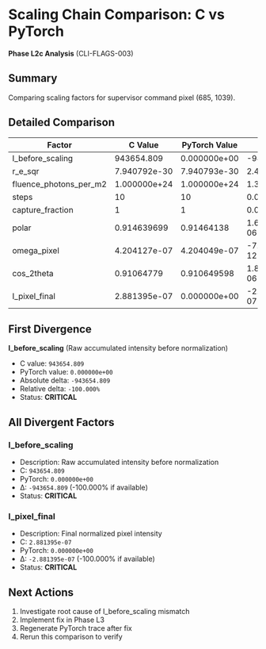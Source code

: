 # Scaling Chain Comparison: C vs PyTorch

**Phase L2c Analysis** (CLI-FLAGS-003)

## Summary

Comparing scaling factors for supervisor command pixel (685, 1039).

## Detailed Comparison

| Factor | C Value | PyTorch Value | Δ (abs) | Δ (%) | Status |
|--------|---------|---------------|---------|-------|--------|
| I_before_scaling | 943654.809 | 0.000000e+00 | -943654.809 | -100.000 | CRITICAL |
| r_e_sqr | 7.940792e-30 | 7.940793e-30 | 2.457168e-37 | +0.000 | MATCH |
| fluence_photons_per_m2 | 1.000000e+24 | 1.000000e+24 | 1.384843e+16 | +0.000 | MATCH |
| steps | 10 | 10 | 0.000000e+00 | +0.000 | MATCH |
| capture_fraction | 1 | 1 | 0.000000e+00 | +0.000 | MATCH |
| polar | 0.914639699 | 0.91464138 | 1.68136555e-06 | +0.000 | MATCH |
| omega_pixel | 4.204127e-07 | 4.204049e-07 | -7.825097e-12 | -0.002 | MINOR |
| cos_2theta | 0.91064779 | 0.910649598 | 1.80739381e-06 | +0.000 | MATCH |
| I_pixel_final | 2.881395e-07 | 0.000000e+00 | -2.881395e-07 | -100.000 | CRITICAL |

## First Divergence

**I_before_scaling** (Raw accumulated intensity before normalization)

- C value: `943654.809`
- PyTorch value: `0.000000e+00`
- Absolute delta: `-943654.809`
- Relative delta: `-100.000%`
- Status: **CRITICAL**

## All Divergent Factors

### I_before_scaling
- Description: Raw accumulated intensity before normalization
- C: `943654.809`
- PyTorch: `0.000000e+00`
- Δ: `-943654.809` (-100.000% if available)
- Status: **CRITICAL**

### I_pixel_final
- Description: Final normalized pixel intensity
- C: `2.881395e-07`
- PyTorch: `0.000000e+00`
- Δ: `-2.881395e-07` (-100.000% if available)
- Status: **CRITICAL**

## Next Actions

1. Investigate root cause of I_before_scaling mismatch
2. Implement fix in Phase L3
3. Regenerate PyTorch trace after fix
4. Rerun this comparison to verify